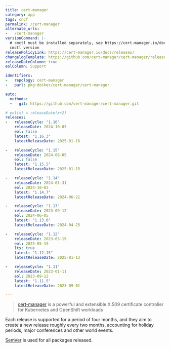 ```yaml
---
title: cert-manager
category: app
tags: cncf
permalink: /cert-manager
alternate_urls:
-   /cert-manager
versionCommand: |-
  # cmctl must be installed separately, see https://cert-manager.io/docs/reference/cmctl/.
  cmctl version
releasePolicyLink: https://cert-manager.io/docs/releases/
changelogTemplate: https://github.com/cert-manager/cert-manager/releases/tag/v__LATEST__
releaseDateColumn: true
eolColumn: Support

identifiers:
-   repology: cert-manager
-   purl: pkg:docker/cert-manager/cert-manager

auto:
  methods:
  -   git: https://github.com/cert-manager/cert-manager.git

# eol(x) = releaseDate(x+2)
releases:
-   releaseCycle: "1.16"
    releaseDate: 2024-10-03
    eol: false
    latest: "1.16.3"
    latestReleaseDate: 2025-01-16

-   releaseCycle: "1.15"
    releaseDate: 2024-06-05
    eol: false
    latest: "1.15.5"
    latestReleaseDate: 2025-01-15

-   releaseCycle: "1.14"
    releaseDate: 2024-01-31
    eol: 2024-10-03
    latest: "1.14.7"
    latestReleaseDate: 2024-06-21

-   releaseCycle: "1.13"
    releaseDate: 2023-09-12
    eol: 2024-06-05
    latest: "1.13.6"
    latestReleaseDate: 2024-04-25

-   releaseCycle: "1.12"
    releaseDate: 2023-05-19
    eol: 2025-05-19
    lts: true
    latest: "1.12.15"
    latestReleaseDate: 2025-01-13

-   releaseCycle: "1.11"
    releaseDate: 2023-01-11
    eol: 2023-09-12
    latest: "1.11.5"
    latestReleaseDate: 2023-09-01

---
```


> [cert-manager](https://cert-manager.io) is a powerful and extensible X.509 certificate controller
> for Kubernetes and OpenShift workloads

Each release is supported for a period of four months, and they aim to create a new release roughly
every two months, accounting for holiday periods, major conferences and other world events.

[SemVer](https://semver.org/) is used for all packages released.
